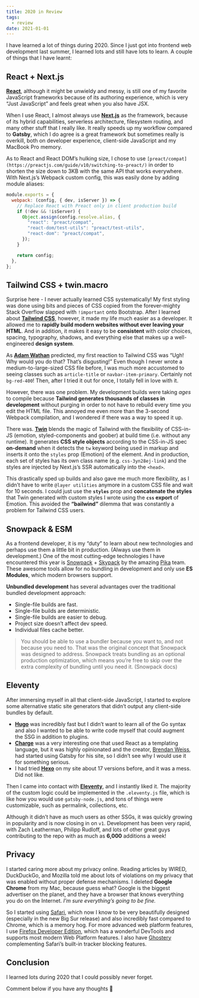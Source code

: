 ```yaml
---
title: 2020 in Review
tags:
  - review
date: 2021-01-01
---
```


I have learned a lot of things during 2020. Since I just got into frontend web development last summer, I learned lots and still have lots to learn. A couple of things that I have learnt:

## React + Next.js

[**React**](https://reactjs.org/), although it might be unwieldy and messy, is still one of my favorite JavaScript frameworks because of its authoring experience, which is very “Just JavaScript” and feels great when you also have JSX.

When I use React, I almost always use [**Next.js**](https://nextjs.org/) as the framework, because of its hybrid capabilities, serverless architecture, filesystem routing, and many other stuff that I really like. It really speeds up my workflow compared to **Gatsby**, which I do agree is a great framework but sometimes really is overkill, both on developer experience, client-side JavaScript and my MacBook Pro memory.

As to React and React DOM’s hulking size, I chose to use `[preact/compat](https://preactjs.com/guide/v10/switching-to-preact/)` in order to shorten the size down to 3KB with the same API that works everywhere. With Next.js’s Webpack custom config, this was easily done by adding module aliases:

```jsx
module.exports = {
  webpack: (config, { dev, isServer }) => {
    // Replace React with Preact only in client production build
    if (!dev && !isServer) {
      Object.assign(config.resolve.alias, {
        "react": "preact/compat",
        "react-dom/test-utils": "preact/test-utils",
        "react-dom": "preact/compat",
      });
    }

    return config;
  },
};
```

## Tailwind CSS + twin.macro

Surprise here - I never actually learned CSS systematically! My first styling was done using bits and pieces of CSS copied from the forever-mighty Stack Overflow slapped with `!important` onto Bootstrap. After I learned about [**Tailwind CSS**](https://tailwindcss.com/), however, it made my life much easier as a developer. It allowed me to **rapidly build modern websites without ever leaving your HTML**. And in addition, it makes it easy to be **consistent** with color choices, spacing, typography, shadows, and everything else that makes up a well-engineered **design system**.

As [**Adam Wathan**](https://adamwathan.me/) predicted, my first reaction to Tailwind CSS was “Ugh! Why would you do that? That’s disgusting!” Even though I never wrote a medium-to-large-sized CSS file before, I was much more accustomed to seeing classes such as `article-title` or `navbar-item-primary`. Certainly not `bg-red-400`! Then, after I tried it out for once, I totally fell in love with it.

However, there was one problem. My development builds were taking _ages_ to compile because **Tailwind generates thousands of classes in development** without purging in order to not have to rebuild every time you edit the HTML file. This annoyed me even more than the 3-second Webpack compilation, and I wondered if there was a way to speed it up.

There was. [**Twin**](https://github.com/ben-rogerson/twin.macro) blends the magic of Tailwind with the flexibility of CSS-in-JS (emotion, styled-components and goober) at build time (i.e. without any runtime). It generates **CSS style objects** according to the CSS-in-JS spec **on-demand** when it detects the `tw` keyword being used in markup and inserts it onto the `styles` prop (Emotion) of the element. And in production, each set of styles has its own class name (e.g. `css-3yn28ej-link`) and the styles are injected by Next.js’s SSR automatically into the `<head>`.

This drastically sped up builds and also gave me much more flexibility, as I didn’t have to write `@layer utilities` anymore in a custom CSS file and wait for 10 seconds. I could just use the **`styles`** prop and **concatenate the styles** that Twin generated with custom styles I wrote using the **`css` export** of Emotion. This avoided the **“bailwind”** dilemma that was constantly a problem for Tailwind CSS users.

## Snowpack & ESM

As a frontend developer, it is my “duty” to learn about new technologies and perhaps use them a little bit in production. (Always use them in development.) One of the most cutting-edge technologies I have encountered this year is [Snowpack](https://snowpack.dev/) + [Skypack](https://skypack.dev/) by the amazing [Pika](https://pika.dev/) team. These awesome tools allow for no bundling in development and only use **ES Modules**, which modern browsers support.

**Unbundled development** has several advantages over the traditional bundled development approach:

- Single-file builds are fast.
- Single-file builds are deterministic.
- Single-file builds are easier to debug.
- Project size doesn’t affect dev speed.
- Individual files cache better.

> You should be able to use a bundler because you want to, and not because you need to. That was the original concept that Snowpack was designed to address. Snowpack treats bundling as an optional production optimization, which means you’re free to skip over the extra complexity of bundling until you need it. (Snowpack docs)

## Eleventy

After immersing myself in all that client-side JavaScript, I started to explore some alternative static site generators that didn’t output any client-side bundles by default.

- [**Hugo**](https://gohugo.io/) was incredibly fast but I didn’t want to learn all of the Go syntax and also I wanted to be able to write code myself that could augment the SSG in addition to plugins.
- [**Charge**](https://charge.js.org/) was a very interesting one that used React as a templating language, but it was highly opinionated and the creator, [Brendan Weiss](https://brandonweiss.me/), had started using Gatsby for his site, so I didn’t see why I would use it for something serious.
- I had tried [**Hexo**](https://hexo.io/) on my site about 17 versions before, and it was a mess. Did not like.

Then I came into contact with [**Eleventy**](https://11ty.dev/), and I instantly liked it. The majority of the custom logic could be implemented in the `.eleventy.js` file, which is like how you would use `gatsby-node.js`, and tons of things were customizable, such as permalink, collections, etc.

Although it didn’t have as much users as other SSGs, it was quickly growing in popularity and is now closing in on `v1`. Development has been very rapid, with Zach Leatherman, Philipp Rudloff, and lots of other great guys contributing to the repo with as much as **6,000** additions a week!

## Privacy

I started caring more about my privacy online. Reading articles by WIRED, DuckDuckGo, and Mozilla told me about lots of violations on my privacy that was enabled without proper defense mechanisms. I deleted **Google Chrome** from my Mac, because guess what? Google is the biggest advertiser on the planet, and they have a browser that knows everything you do on the Internet. _I’m sure everything’s going to be fine._

So I started using [Safari](https://apple.com/safari), which now I know to be very beautifully designed (especially in the new Big Sur release) and also incredibly fast compared to Chrome, which is a memory hog. For more advanced web platform features, I use [Firefox Developer Edition](https://www.mozilla.org/en-US/firefox/developer/), which has a wonderful DevTools and supports most modern Web Platform features. I also have [Ghostery](https://ghostery.org/) complementing Safari’s built-in tracker blocking features.

## Conclusion

I learned lots during 2020 that I could possibly never forget.

Comment below if you have any thoughts 🧐
